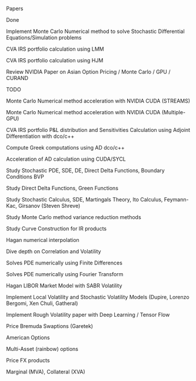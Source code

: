 
Papers

Done

Implement Monte Carlo Numerical method to solve Stochastic Differential Equations/Simulation problems

CVA IRS portfolio calculation using LMM

CVA IRS portfolio calculation using HJM

Review NVIDIA Paper on Asian Option Pricing / Monte Carlo / GPU / CURAND

TODO

Monte Carlo Numerical method acceleration with NVIDIA CUDA (STREAMS)

Monte Carlo Numerical method acceleration with NVIDIA CUDA (Multiple-GPU)

CVA IRS portfolio P&L distribution and Sensitivities Calculation using Adjoint Differentiation with dco/c++

Compute Greek computations using AD dco/c++

Acceleration of AD calculation using CUDA/SYCL

Study Stochastic PDE, SDE, DE, Direct Delta Functions, Boundary Conditions BVP

Study Direct Delta Functions, Green Functions

Study Stochastic Calculus, SDE, Martingals Theory, Ito Calculus, Feymann-Kac, Girsanov (Steven Shreve)

Study Monte Carlo method variance reduction methods

Study Curve Construction for IR products

Hagan numerical interpolation 

Dive depth on Correlation and Volatility

Solves PDE numerically using Finite Differences

Solves PDE numerically using Fourier Transform

Hagan LIBOR Market Model with SABR Volatility

Implement Local Volatility and Stochastic Volatility Models (Dupire, Lorenzo Bergomi, Xen Chuli, Gatheral)

Implement Rough Volatility paper with Deep Learning / Tensor Flow

Price Bremuda Swaptions (Garetek)

American Options 

Multi-Asset (rainbow) options

Price FX products

Marginal (MVA), Collateral (XVA)
